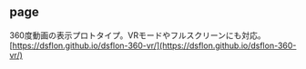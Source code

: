 ## page
360度動画の表示プロトタイプ。VRモードやフルスクリーンにも対応。
[https://dsflon.github.io/dsflon-360-vr/](https://dsflon.github.io/dsflon-360-vr/)
